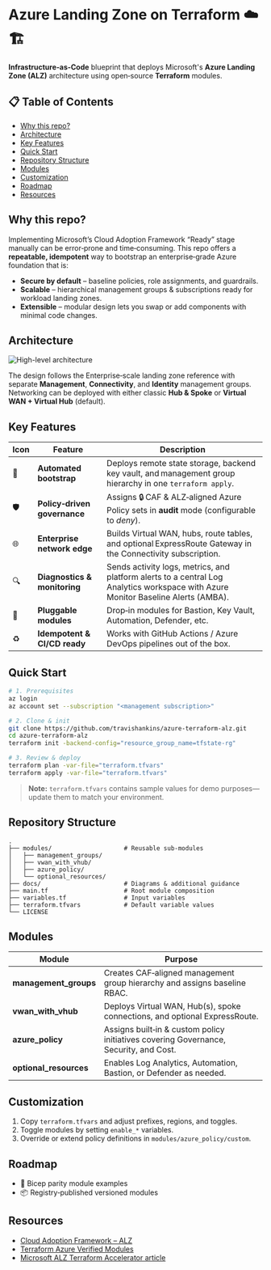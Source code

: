 # Azure Landing Zone on Terraform ☁️🏗️

**Infrastructure‑as‑Code** blueprint that deploys Microsoft's **Azure Landing Zone (ALZ)** architecture using open‑source **Terraform** modules.

## 📋 Table of Contents

* [Why this repo?](#why-this-repo)
* [Architecture](#architecture)
* [Key Features](#key-features)
* [Quick Start](#quick-start)
* [Repository Structure](#repository-structure)
* [Modules](#modules)
* [Customization](#customization)
* [Roadmap](#roadmap)
* [Resources](#resources)


## Why this repo?

Implementing Microsoft’s Cloud Adoption Framework “Ready” stage manually can be error‑prone and time‑consuming.
This repo offers a **repeatable, idempotent** way to bootstrap an enterprise‑grade Azure foundation that is:

* **Secure by default** – baseline policies, role assignments, and guardrails.
* **Scalable** – hierarchical management groups & subscriptions ready for workload landing zones.
* **Extensible** – modular design lets you swap or add components with minimal code changes.

## Architecture

![High-level architecture](docs/architecture/alz-terraform-diagram.png)

The design follows the Enterprise‑scale landing zone reference with separate **Management**, **Connectivity**, and **Identity** management groups.
Networking can be deployed with either classic **Hub & Spoke** or **Virtual WAN + Virtual Hub** (default).

## Key Features

| Icon | Feature                      | Description                                                                                                                       |
| ---- | ---------------------------- | --------------------------------------------------------------------------------------------------------------------------------- |
| 🚀   | **Automated bootstrap**      | Deploys remote state storage, backend key vault, and management group hierarchy in one `terraform apply`.                         |
| 🛡️  | **Policy‑driven governance** | Assigns 🔒 CAF & ALZ‑aligned Azure Policy sets in **audit** mode (configurable to *deny*).                                        |
| 🌐   | **Enterprise network edge**  | Builds Virtual WAN, hubs, route tables, and optional ExpressRoute Gateway in the Connectivity subscription.                       |
| 🔍   | **Diagnostics & monitoring** | Sends activity logs, metrics, and platform alerts to a central Log Analytics workspace with Azure Monitor Baseline Alerts (AMBA). |
| 🧩   | **Pluggable modules**        | Drop‑in modules for Bastion, Key Vault, Automation, Defender, etc.                                                                |
| ♻️   | **Idempotent & CI/CD ready** | Works with GitHub Actions / Azure DevOps pipelines out of the box.                                                                |

## Quick Start

```bash
# 1. Prerequisites
az login
az account set --subscription "<management subscription>"

# 2. Clone & init
git clone https://github.com/travishankins/azure-terraform-alz.git
cd azure-terraform-alz
terraform init -backend-config="resource_group_name=tfstate-rg"

# 3. Review & deploy
terraform plan -var-file="terraform.tfvars"
terraform apply -var-file="terraform.tfvars"
```

> **Note:** `terraform.tfvars` contains sample values for demo purposes—update them to match your environment.

## Repository Structure

```
.
├── modules/                    # Reusable sub‑modules
│   ├── management_groups/
│   ├── vwan_with_vhub/
│   ├── azure_policy/
│   └── optional_resources/
├── docs/                       # Diagrams & additional guidance
├── main.tf                     # Root module composition
├── variables.tf                # Input variables
├── terraform.tfvars            # Default variable values
└── LICENSE
```

## Modules

| Module                  | Purpose                                                                               |
| ----------------------- | ------------------------------------------------------------------------------------- |
| **management\_groups**  | Creates CAF‑aligned management group hierarchy and assigns baseline RBAC.             |
| **vwan\_with\_vhub**    | Deploys Virtual WAN, Hub(s), spoke connections, and optional ExpressRoute.            |
| **azure\_policy**       | Assigns built‑in & custom policy initiatives covering Governance, Security, and Cost. |
| **optional\_resources** | Enables Log Analytics, Automation, Bastion, or Defender as needed.                    |

## Customization

1. Copy `terraform.tfvars` and adjust prefixes, regions, and toggles.
2. Toggle modules by setting `enable_*` variables.
3. Override or extend policy definitions in `modules/azure_policy/custom`.

## Roadmap

* 🔄 Bicep parity module examples
* 📦 Registry‑published versioned modules


## Resources

* [Cloud Adoption Framework – ALZ](https://aka.ms/alz)
* [Terraform Azure Verified Modules](https://registry.terraform.io/namespaces/Azure)
* [Microsoft ALZ Terraform Accelerator article](https://techcommunity.microsoft.com/blog/azuregovernanceandmanagementblog/introducing-terraform-support-for-azure-monitor-baseline-alerts-amba-for-azure-l/4414766)
